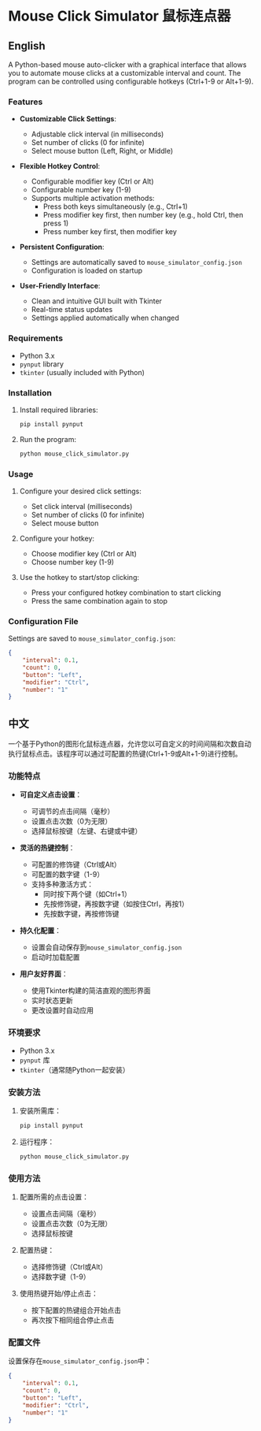 # Mouse Click Simulator 鼠标连点器

## English

A Python-based mouse auto-clicker with a graphical interface that allows you to automate mouse clicks at a customizable interval and count. The program can be controlled using configurable hotkeys (Ctrl+1-9 or Alt+1-9).

### Features

- **Customizable Click Settings**:
  - Adjustable click interval (in milliseconds)
  - Set number of clicks (0 for infinite)
  - Select mouse button (Left, Right, or Middle)

- **Flexible Hotkey Control**:
  - Configurable modifier key (Ctrl or Alt)
  - Configurable number key (1-9)
  - Supports multiple activation methods:
    - Press both keys simultaneously (e.g., Ctrl+1)
    - Press modifier key first, then number key (e.g., hold Ctrl, then press 1)
    - Press number key first, then modifier key

- **Persistent Configuration**:
  - Settings are automatically saved to `mouse_simulator_config.json`
  - Configuration is loaded on startup

- **User-Friendly Interface**:
  - Clean and intuitive GUI built with Tkinter
  - Real-time status updates
  - Settings applied automatically when changed

### Requirements

- Python 3.x
- `pynput` library
- `tkinter` (usually included with Python)

### Installation

1. Install required libraries:
   ```bash
   pip install pynput
   ```

2. Run the program:
   ```bash
   python mouse_click_simulator.py
   ```

### Usage

1. Configure your desired click settings:
   - Set click interval (milliseconds)
   - Set number of clicks (0 for infinite)
   - Select mouse button

2. Configure your hotkey:
   - Choose modifier key (Ctrl or Alt)
   - Choose number key (1-9)

3. Use the hotkey to start/stop clicking:
   - Press your configured hotkey combination to start clicking
   - Press the same combination again to stop

### Configuration File

Settings are saved to `mouse_simulator_config.json`:
```json
{
    "interval": 0.1,
    "count": 0,
    "button": "Left",
    "modifier": "Ctrl",
    "number": "1"
}
```

## 中文

一个基于Python的图形化鼠标连点器，允许您以可自定义的时间间隔和次数自动执行鼠标点击。该程序可以通过可配置的热键(Ctrl+1-9或Alt+1-9)进行控制。

### 功能特点

- **可自定义点击设置**：
  - 可调节的点击间隔（毫秒）
  - 设置点击次数（0为无限）
  - 选择鼠标按键（左键、右键或中键）

- **灵活的热键控制**：
  - 可配置的修饰键（Ctrl或Alt）
  - 可配置的数字键（1-9）
  - 支持多种激活方式：
    - 同时按下两个键（如Ctrl+1）
    - 先按修饰键，再按数字键（如按住Ctrl，再按1）
    - 先按数字键，再按修饰键

- **持久化配置**：
  - 设置会自动保存到`mouse_simulator_config.json`
  - 启动时加载配置

- **用户友好界面**：
  - 使用Tkinter构建的简洁直观的图形界面
  - 实时状态更新
  - 更改设置时自动应用

### 环境要求

- Python 3.x
- `pynput` 库
- `tkinter`（通常随Python一起安装）

### 安装方法

1. 安装所需库：
   ```bash
   pip install pynput
   ```

2. 运行程序：
   ```bash
   python mouse_click_simulator.py
   ```

### 使用方法

1. 配置所需的点击设置：
   - 设置点击间隔（毫秒）
   - 设置点击次数（0为无限）
   - 选择鼠标按键

2. 配置热键：
   - 选择修饰键（Ctrl或Alt）
   - 选择数字键（1-9）

3. 使用热键开始/停止点击：
   - 按下配置的热键组合开始点击
   - 再次按下相同组合停止点击

### 配置文件

设置保存在`mouse_simulator_config.json`中：
```json
{
    "interval": 0.1,
    "count": 0,
    "button": "Left",
    "modifier": "Ctrl",
    "number": "1"
}
```